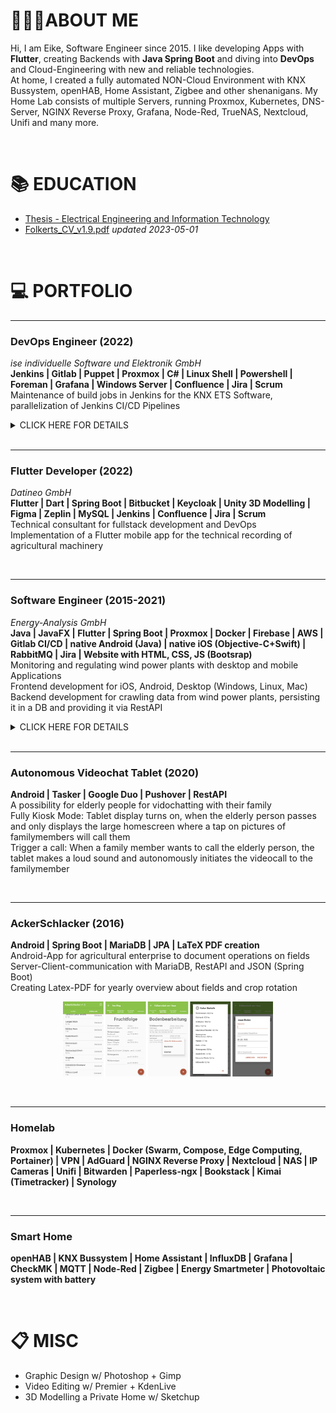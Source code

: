 # 🙋🏼‍♂️ABOUT ME
Hi, I am Eike, Software Engineer since 2015.
I like developing Apps with **Flutter**, creating Backends with **Java Spring Boot** and diving into **DevOps** and Cloud-Engineering with new and reliable technologies.  
At home, I created a fully automated NON-Cloud Environment with KNX Bussystem, openHAB, Home Assistant, Zigbee and other shenanigans. My Home Lab consists of multiple Servers, running Proxmox, Kubernetes, DNS-Server, NGINX Reverse Proxy, Grafana, Node-Red, TrueNAS, Nextcloud, Unifi and many more. 

<br>

# 📚 EDUCATION
- [Thesis - Electrical Engineering and Information Technology](/education/thesis)
- [Folkerts_CV_v1.9.pdf](/assets/pdf/Folkerts_CV_v1.9.pdf) _updated 2023-05-01_  

<br>

# 💻 PORTFOLIO

---
### DevOps Engineer (2022)
_ise individuelle Software und Elektronik GmbH_  
**Jenkins | Gitlab | Puppet | Proxmox | C# | Linux Shell | Powershell | Foreman | Grafana | Windows Server | Confluence | Jira | Scrum**  
Maintenance of build jobs in Jenkins for the KNX ETS Software, parallelization of Jenkins CI/CD Pipelines

<details>
  <summary>CLICK HERE FOR DETAILS</summary>

- Maintenance of build jobs in Jenkins for the KNX ETS Software  <br>  
- Automation of tests and visualization of results   <br>
- Standardization of solutions and tools in the build context  <br>
- Categorization of occurring build errors based on the build output of the projects by root cause <br>
- Administration of container-based infrastructure based on Docker, Docker swarm and Kubernetes  <br>
- Maintenance and optimization of CI/CD pipelines on Jenkins and Gitlab Maintenance and upkeep of test systems  <br>
- Interface function Between the development teams and the IT department  <br>
  
</details>

<br>


---
### Flutter Developer (2022)
_Datineo GmbH_  
**Flutter | Dart | Spring Boot | Bitbucket | Keycloak | Unity 3D Modelling | Figma | Zeplin | MySQL | Jenkins | Confluence | Jira | Scrum**  
Technical consultant for fullstack development and DevOps  
Implementation of a Flutter mobile app for the technical recording of agricultural machinery  

<br>

---
### Software Engineer (2015-2021)
_Energy-Analysis GmbH_  
**Java | JavaFX | Flutter | Spring Boot | Proxmox | Docker | Firebase | AWS | Gitlab CI/CD | native Android (Java) | native iOS (Objective-C+Swift) | RabbitMQ | Jira | Website with HTML, CSS, JS (Bootsrap)**  
Monitoring and regulating wind power plants with desktop and mobile Applications  
Frontend development for iOS, Android, Desktop (Windows, Linux, Mac)  
Backend development for crawling data from wind power plants, persisting it in a DB and providing it via RestAPI  

<details>
  
  <summary>CLICK HERE FOR DETAILS</summary>

- Developing Java software for monitoring and regulating wind power plants  <br>
- Java Backend with MySQL-DB, collecting data over OPC, modem, ODBC  <br>
- JavaFX, Java, Swift: Frontend Applications. Desktop-Client (Windows, Linux, MacOS), Android-App, iOS-App (Tablet and Smartphone) with constant updates on all operating systems  <br>
- Push notifications over Firebase (former Google Cloud Messaging)  <br>
- Set up Jira Server for agile programming  <br>
- Set up BitBucket (later GitLab) Server for version control with git  <br>
- weekly, fully automated complete backup from company server to external hdd and external private file server over own openvpn server, ransomware-safe  <br>
- Automation for internal calculation processes on wind energy outages. Reduced the time consumption for one calculation from 45 minutes to 10 seconds  <br>
- Server virtualization of multiple VMs/LXCs with Proxmox VE and Docker  <br>
- Frontend redesign with Flutter  <br>
- Backend redesign with Spring/JWT  <br>
  
</details>

<br>


---
### Autonomous Videochat Tablet (2020)  
**Android | Tasker | Google Duo | Pushover | RestAPI**  
A possibility for elderly people for vidochatting with their family  
Fully Kiosk Mode: Tablet display turns on, when the elderly person passes and only displays the large homescreen where a tap on pictures of familymembers will call them  
Trigger a call: When a family member wants to call the elderly person, the tablet makes a loud sound and autonomously initiates the videocall to the familymember  

<br>

---
### AckerSchlacker (2016)  
**Android | Spring Boot | MariaDB | JPA | LaTeX PDF creation**  
Android-App for agricultural enterprise to document operations on fields  
Server-Client-communication with MariaDB, RestAPI and JSON (Spring Boot)  
Creating Latex-PDF for yearly overview about fields and crop rotation  

<p float="left" align="center">
  <img src="/assets/img/ackerschlacker.png" height="120" />
</p>

<br>

---
### Homelab  
**Proxmox | Kubernetes | Docker (Swarm, Compose, Edge Computing, Portainer) | VPN | AdGuard | NGINX Reverse Proxy | Nextcloud | NAS | IP Cameras | Unifi | Bitwarden | Paperless-ngx | Bookstack | Kimai (Timetracker) | Synology**  

<br>


---
### Smart Home  
**openHAB | KNX Bussystem | Home Assistant | InfluxDB | Grafana | CheckMK | MQTT | Node-Red | Zigbee | Energy Smartmeter | Photovoltaic system with battery**  

<br>

<!---
# 🖥️ FRONTEND / BACKEND DEVELOPMENT

- [AckerSchlacker](/apps/ackerschlacker)
- Autonomous Videochat-Tablet for elderly people
- [Energy-Monitor](https://energy-analysis.de/energymonitor)
- [Energy-Analysis GmbH Website](https://energy-analysis.de/)

<br>

# 🧪 HOME LAB
- Proxmox Server Virtualization
- Kubernetes Orchestration w/ Rancher
- Docker (Swarm, Compose, Edge Computing)
- VPN-Server w/ Wireguarad, openVPN
- NGINX Reverse Proxy
- InvoiceNinja
- Nextcloud
- Bitwarden
- NAS (TrueNAS, Synology, OMV)
- IP Cameras (Intercom, Synology Surveillance Station, Objectdetection)
- Portainer
- Unifi WiFi Controller

<br>

# 🏠 SMART HOME

- KNX Bussystem
- openHAB
- InfluxDB + Grafana
- Deconz Zigbee Gateway
- Node-Red
- MQTT Broker: Mosquitto
- Energy SmartMeter
- Smart Doorbell + Garage opener from remote
- Ammonia Sensor
- Ultrasonic Sensor
- Connected Alarm Clock
- Smart Breakfast Timer
- Smart Letterbox

<br>
-->


# 📋 MISC
- Graphic Design w/ Photoshop + Gimp
- Video Editing w/ Premier + KdenLive
- 3D Modelling a Private Home w/ Sketchup
